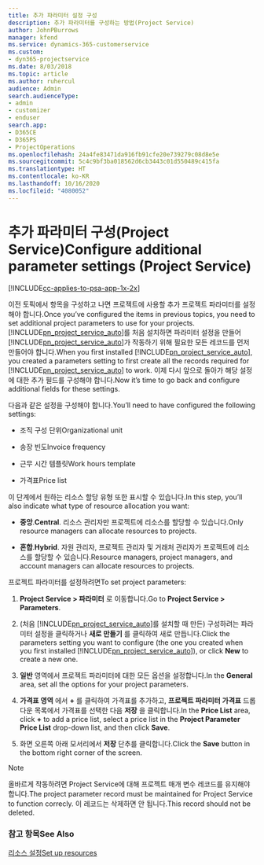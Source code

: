 ```yaml
---
title: 추가 파라미터 설정 구성
description: 추가 파라미터를 구성하는 방법(Project Service)
author: JohnPBurrows
manager: kfend
ms.service: dynamics-365-customerservice
ms.custom:
- dyn365-projectservice
ms.date: 8/03/2018
ms.topic: article
ms.author: ruhercul
audience: Admin
search.audienceType:
- admin
- customizer
- enduser
search.app:
- D365CE
- D365PS
- ProjectOperations
ms.openlocfilehash: 24a4fe83471da916fb91cfe20e739279c08d8e5e
ms.sourcegitcommit: 5c4c9bf3ba018562d6cb3443c01d550489c415fa
ms.translationtype: HT
ms.contentlocale: ko-KR
ms.lasthandoff: 10/16/2020
ms.locfileid: "4080052"
---
```

# <a name="configure-additional-parameter-settings-project-service"></a><span data-ttu-id="a98db-103">추가 파라미터 구성(Project Service)</span><span class="sxs-lookup"><span data-stu-id="a98db-103">Configure additional parameter settings (Project Service)</span></span>

[!INCLUDE[cc-applies-to-psa-app-1x-2x](../includes/cc-applies-to-psa-app-1x-2x.md)]

<span data-ttu-id="a98db-104">이전 토픽에서 항목을 구성하고 나면 프로젝트에 사용할 추가 프로젝트 파라미터를 설정해야 합니다.</span><span class="sxs-lookup"><span data-stu-id="a98db-104">Once you’ve configured the items in previous topics, you need to set additional project parameters to use for your projects.</span></span> <span data-ttu-id="a98db-105">[!INCLUDE[pn_project_service_auto](../includes/pn-project-service-auto.md)]를 처음 설치하면 파라미터 설정을 만들어 [!INCLUDE[pn_project_service_auto](../includes/pn-project-service-auto.md)]가 작동하기 위해 필요한 모든 레코드를 먼저 만들어야 합니다.</span><span class="sxs-lookup"><span data-stu-id="a98db-105">When you first installed [!INCLUDE[pn_project_service_auto](../includes/pn-project-service-auto.md)], you created a parameters setting to first create all the records required for [!INCLUDE[pn_project_service_auto](../includes/pn-project-service-auto.md)] to work.</span></span> <span data-ttu-id="a98db-106">이제 다시 앞으로 돌아가 해당 설정에 대한 추가 필드를 구성해야 합니다.</span><span class="sxs-lookup"><span data-stu-id="a98db-106">Now it’s time to go back and configure additional fields for these settings.</span></span>  
  
 <span data-ttu-id="a98db-107">다음과 같은 설정을 구성해야 합니다.</span><span class="sxs-lookup"><span data-stu-id="a98db-107">You’ll need to have configured the following settings:</span></span>  
  
-   <span data-ttu-id="a98db-108">조직 구성 단위</span><span class="sxs-lookup"><span data-stu-id="a98db-108">Organizational unit</span></span>  
  
-   <span data-ttu-id="a98db-109">송장 빈도</span><span class="sxs-lookup"><span data-stu-id="a98db-109">Invoice frequency</span></span>  
  
-   <span data-ttu-id="a98db-110">근무 시간 템플릿</span><span class="sxs-lookup"><span data-stu-id="a98db-110">Work hours template</span></span>  
  
-   <span data-ttu-id="a98db-111">가격표</span><span class="sxs-lookup"><span data-stu-id="a98db-111">Price list</span></span>  
 
<span data-ttu-id="a98db-112">이 단계에서 원하는 리소스 할당 유형 또한 표시할 수 있습니다.</span><span class="sxs-lookup"><span data-stu-id="a98db-112">In this step, you’ll also indicate what type of resource allocation you want:</span></span>  
  
- <span data-ttu-id="a98db-113">**중앙**.</span><span class="sxs-lookup"><span data-stu-id="a98db-113">**Central**.</span></span> <span data-ttu-id="a98db-114">리소스 관리자만 프로젝트에 리소스를 할당할 수 있습니다.</span><span class="sxs-lookup"><span data-stu-id="a98db-114">Only resource managers can allocate resources to projects.</span></span>  
  
- <span data-ttu-id="a98db-115">**혼합**.</span><span class="sxs-lookup"><span data-stu-id="a98db-115">**Hybrid**.</span></span> <span data-ttu-id="a98db-116">자원 관리자, 프로젝트 관리자 및 거래처 관리자가 프로젝트에 리소스를 할당할 수 있습니다.</span><span class="sxs-lookup"><span data-stu-id="a98db-116">Resource managers, project managers, and account managers can allocate resources to projects.</span></span>  
  
 
<span data-ttu-id="a98db-117">프로젝트 파라미터를 설정하려면</span><span class="sxs-lookup"><span data-stu-id="a98db-117">To set project parameters:</span></span>  
  
1. <span data-ttu-id="a98db-118">**Project Service > 파라미터** 로 이동합니다.</span><span class="sxs-lookup"><span data-stu-id="a98db-118">Go to **Project Service > Parameters**.</span></span>  
  
2. <span data-ttu-id="a98db-119">(처음 [!INCLUDE[pn_project_service_auto](../includes/pn-project-service-auto.md)]를 설치할 때 만든) 구성하려는 파라미터 설정을 클릭하거나 **새로 만들기** 를 클릭하여 새로 만듭니다.</span><span class="sxs-lookup"><span data-stu-id="a98db-119">Click the parameters setting you want to configure (the one you created when you first installed [!INCLUDE[pn_project_service_auto](../includes/pn-project-service-auto.md)]), or click **New** to create a new one.</span></span>  
  
3. <span data-ttu-id="a98db-120">**일반** 영역에서 프로젝트 파라미터에 대한 모든 옵션을 설정합니다.</span><span class="sxs-lookup"><span data-stu-id="a98db-120">In the **General** area, set all the options for your project parameters.</span></span>  
  
4. <span data-ttu-id="a98db-121">**가격표 영역** 에서 **+** 를 클릭하여 가격표를 추가하고, **프로젝트 파라미터 가격표** 드롭다운 목록에서 가격표를 선택한 다음 **저장** 을 클릭합니다.</span><span class="sxs-lookup"><span data-stu-id="a98db-121">In the **Price List** area, click **+** to add a price list, select a price list in the **Project Parameter Price List** drop-down list, and then click **Save**.</span></span>  
  
5. <span data-ttu-id="a98db-122">화면 오른쪽 아래 모서리에서 **저장** 단추를 클릭합니다.</span><span class="sxs-lookup"><span data-stu-id="a98db-122">Click the **Save** button in the bottom right corner of the screen.</span></span>  

> [!NOTE]
> <span data-ttu-id="a98db-123">올바르게 작동하려면 Project Service에 대해 프로젝트 매개 변수 레코드를 유지해야 합니다.</span><span class="sxs-lookup"><span data-stu-id="a98db-123">The project parameter record must be maintained for Project Service to function correcly.</span></span> <span data-ttu-id="a98db-124">이 레코드는 삭제하면 안 됩니다.</span><span class="sxs-lookup"><span data-stu-id="a98db-124">This record should not be deleted.</span></span>

### <a name="see-also"></a><span data-ttu-id="a98db-125">참고 항목</span><span class="sxs-lookup"><span data-stu-id="a98db-125">See Also</span></span>  
 [<span data-ttu-id="a98db-126">리소스 설정</span><span class="sxs-lookup"><span data-stu-id="a98db-126">Set up resources</span></span>](../psa/set-up-resources.md)
